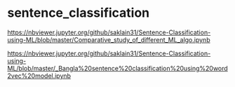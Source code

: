 # sentence_classification


https://nbviewer.jupyter.org/github/saklain31/Sentence-Classification-using-ML/blob/master/Comparative_study_of_different_ML_algo.ipynb


https://nbviewer.jupyter.org/github/saklain31/Sentence-Classification-using-ML/blob/master/_Bangla%20sentence%20classification%20using%20word2vec%20model.ipynb
